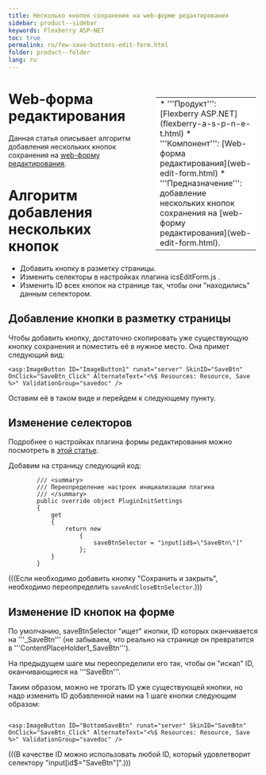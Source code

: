 ```yaml
---
title: Несколько кнопок сохранения на web-форме редактирования
sidebar: product--sidebar
keywords: Flexberry ASP-NET
toc: true
permalink: ru/few-save-buttons-edit-form.html
folder: product--folder
lang: ru
---
```


<div style="margin:5px; padding-left:28px; float:right; width:40%; outline:1px solid white;">
<br>
<table border="0" width="100%" bgcolor="#6495ED">
<tbody><tr><td bgcolor="#FFFFFF">
* '''Продукт''': [Flexberry ASP.NET](flexberry-a-s-p-n-e-t.html)
* '''Компонент''': [Web-форма редактирования](web-edit-form.html)
* '''Предназначение''': добавлениe нескольких кнопок сохранения на [web-форму редактирования](web-edit-form.html).
</td>
</tr></tbody></table></a>
</div>



# Web-форма редактирования
Данная статья описывает алгоритм добавления нескольких кнопок сохранения на [web-форму редактирования](web-edit-form.html).

# Алгоритм добавления нескольких кнопок
* Добавить кнопку в разметку страницы.
* Изменить селекторы в настройках плагина icsEditForm.js .
* Изменить ID всех кнопок на странице так, чтобы они "находились" данным селектором.

## Добавление кнопки в разметку страницы
Чтобы добавить кнопку, достаточно скопировать уже существующую кнопку сохранения и поместить её в нужное место. Она примет следующий вид:
```
<asp:ImageButton ID="ImageButton1" runat="server" SkinID="SaveBtn" OnClick="SaveBtn_Click" AlternateText="<%$ Resources: Resource, Save %>" ValidationGroup="savedoc" />
```

Оставим её в таком виде и перейдем к следующему пункту.

## Изменение селекторов
Подробнее о настройках плагина формы редактирования можно посмотреть в [этой статье](ics-edit-form-configuration.html).

Добавим на страницу следующий код:

```
        /// <summary>
        /// Переопределение настроек инициализации плагина
        /// </summary>
        public override object PluginInitSettings
        {
            get 
            { 
                return new
                    {
                        saveBtnSelector = "input[id$=\"SaveBtn\"]"
                    };
            }
        }
```

(((<msg type=note>Если необходимо добавить кнопку "Сохранить и закрыть", необходимо переопределить `saveAndCloseBtnSelector`.</msg>)))

## Изменение ID кнопок на форме
По умолчанию, saveBtnSelector "ищет" кнопки, ID которых оканчивается на '''_SaveBtn''' (не забываем, что реально на странице он превратится в '''ContentPlaceHolder1_SaveBtn'''). 

На предыдущем шаге мы переопределили его так, чтобы он "искал" ID, оканчивающиеся на '''SaveBtn'''. 

Таким образом, можно не трогать ID уже существующей кнопки, но надо изменить ID добавленной нами на 1 шаге кнопки следующим образом:

```

<asp:ImageButton ID="BottomSaveBtn" runat="server" SkinID="SaveBtn" OnClick="SaveBtn_Click" AlternateText="<%$ Resources: Resource, Save %>" ValidationGroup="savedoc" />
```

(((<msg type=note>В качестве ID можно использовать любой ID, который удовлетворит селектору "input&#0091;id$=\"SaveBtn\"&#0093;".</msg>)))


